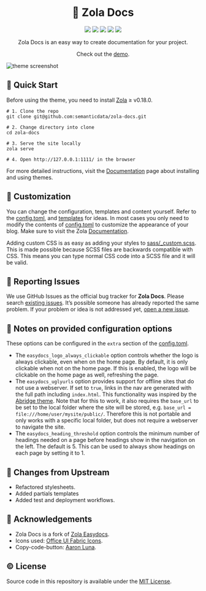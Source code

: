 <div align="center">
<h1>📂 Zola Docs</h1>

<img src="https://img.shields.io/github/languages/code-size/semanticdata/zola-docs" />
<img src="https://img.shields.io/github/repo-size/semanticdata/zola-docs" />
<img src="https://img.shields.io/github/commit-activity/t/semanticdata/zola-docs" />
<img src="https://img.shields.io/github/last-commit/semanticdata/zola-docs" />
<img src="https://img.shields.io/website/https/semanticdata.github.io/zola-docs.svg" />

Zola Docs is an easy way to create documentation for your project.

Check out the [demo](https://semanticdata.github.io/zola-docs/).

</div>

![theme screenshot](screenshot.png)

## 🚀 Quick Start

Before using the theme, you need to install [Zola](https://www.getzola.org/documentation/getting-started/installation/) ≥ v0.18.0.

```shell
# 1. Clone the repo
git clone git@github.com:semanticdata/zola-docs.git

# 2. Change directory into clone
cd zola-docs

# 3. Serve the site locally
zola serve

# 4. Open http://127.0.0.1:1111/ in the browser
```

For more detailed instructions, visit the [Documentation](https://www.getzola.org/documentation/themes/installing-and-using-themes/) page about installing and using themes.

## 🎨 Customization

You can change the configuration, templates and content yourself. Refer to the [config.toml](config.toml), and [templates](templates) for ideas. In most cases you only need to modify the contents of [config.toml](config.toml) to customize the appearance of your blog. Make sure to visit the Zola [Documentation](https://www.getzola.org/documentation/getting-started/overview/).

Adding custom CSS is as easy as adding your styles to [sass/_custom.scss](sass/_custom.scss). This is made possible because SCSS files are backwards compatible with CSS. This means you can type normal CSS code into a SCSS file and it will be valid.

## 🚩 Reporting Issues

We use GitHub Issues as the official bug tracker for **Zola Docs**. Please search [existing issues](https://github.com/semanticdata/zola-docs/issues). It’s possible someone has already reported the same problem. If your problem or idea is not addressed yet, [open a new issue](https://github.com/semanticdata/zola-docs/issues/new).

## 📝 Notes on provided configuration options

These options can be configured in the `extra` section of the [config.toml](config.toml).

- The `easydocs_logo_always_clickable` option controls whether the logo is always clickable, even when on the home page. By default, it is only clickable when not on the home page. If this is enabled, the logo will be clickable on the home page as well, refreshing the page.
- The `easydocs_uglyurls` option provides support for offline sites that do not use a webserver. If set to `true`, links in the nav are generated with the full path including `index.html`. This functionality was inspired by the [Abridge theme](https://www.getzola.org/themes/abridge/). Note that for this to work, it also requires the `base_url` to be set to the local folder where the site will be stored, e.g. `base_url = file:///home/user/mysite/public/`. Therefore this is not portable and only works with a specific local folder, but does not require a webserver to navigate the site.
- The `easydocs_heading_threshold` option controls the minimum number of headings needed on a page before headings show in the navigation on the left. The default is 5. This can be used to always show headings on each page by setting it to 1.

## 🔄 Changes from Upstream

- Refactored stylesheets.
- Added partials templates
- Added test and deployment workflows.

## 💜 Acknowledgements

- Zola Docs is a fork of [Zola Easydocs](https://github.com/codeandmedia/zola_easydocs_theme).
- Icons used: [Office UI Fabric Icons](https://uifabricicons.azurewebsites.net/).
- Copy-code-button: [Aaron Luna](https://aaronluna.dev/blog/add-copy-button-to-code-blocks-hugo-chroma/).

## © License

Source code in this repository is available under the [MIT License](LICENSE).
